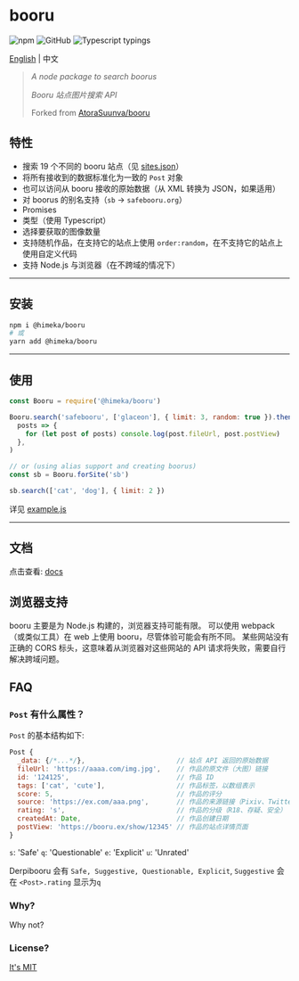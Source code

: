 # booru

![npm](https://img.shields.io/npm/v/booru.svg) ![GitHub](https://img.shields.io/github/license/AtoraSuunva/booru.svg) ![Typescript typings](https://img.shields.io/badge/Typings-Typescript-informational.svg)

[English](readme.md) | 中文

> _A node package to search boorus_
>
> _Booru 站点图片搜索 API_
>
> Forked from [AtoraSuunva/booru](https://github.com/AtoraSuunva/booru)

## 特性

- 搜索 19 个不同的 booru 站点（见 [sites.json](./src/sites.json)）
- 将所有接收到的数据标准化为一致的 `Post` 对象
- 也可以访问从 booru 接收的原始数据（从 XML 转换为 JSON，如果适用）
- 对 boorus 的别名支持（`sb` -> `safebooru.org`）
- Promises
- 类型（使用 Typescript）
- 选择要获取的图像数量
- 支持随机作品，在支持它的站点上使用 `order:random`，在不支持它的站点上使用自定义代码
- 支持 Node.js 与浏览器（在不跨域的情况下）

---

## 安装

```sh
npm i @himeka/booru
# 或
yarn add @himeka/booru
```

---

## 使用

```js
const Booru = require('@himeka/booru')

Booru.search('safebooru', ['glaceon'], { limit: 3, random: true }).then(
  posts => {
    for (let post of posts) console.log(post.fileUrl, post.postView)
  },
)

// or (using alias support and creating boorus)
const sb = Booru.forSite('sb')

sb.search(['cat', 'dog'], { limit: 2 })
```

详见 [example.js](./example.js)

---

## 文档

点击查看: [docs](https://asadahimeka.github.io/booru-search)

## 浏览器支持

booru 主要是为 Node.js 构建的，浏览器支持可能有限。
可以使用 webpack（或类似工具）在 web 上使用 booru，尽管体验可能会有所不同。
某些网站没有正确的 CORS 标头，这意味着从浏览器对这些网站的 API 请求将失败，需要自行解决跨域问题。

## FAQ

### `Post` 有什么属性？

`Post` 的基本结构如下:

```js
Post {
  _data: {/*...*/},                       // 站点 API 返回的原始数据
  fileUrl: 'https://aaaa.com/img.jpg',    // 作品的原文件（大图）链接
  id: '124125',                           // 作品 ID
  tags: ['cat', 'cute'],                  // 作品标签，以数组表示
  score: 5,                               // 作品的评分
  source: 'https://ex.com/aaa.png',       // 作品的来源链接（Pixiv、Twitter 等，如果有的话）
  rating: 's',                            // 作品的分级（R18、存疑、安全）
  createdAt: Date,                        // 作品创建日期
  postView: 'https://booru.ex/show/12345' // 作品的站点详情页面
}
```

`s`: 'Safe'
`q`: 'Questionable'
`e`: 'Explicit'
`u`: 'Unrated'

Derpibooru 会有 `Safe, Suggestive, Questionable, Explicit`,  `Suggestive` 会在 `<Post>.rating` 显示为`q`

### Why?

Why not?

### License?

[It's MIT](https://choosealicense.com/licenses/mit/)
